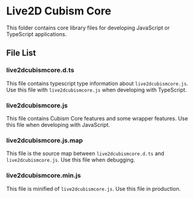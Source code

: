 # Live2D Cubism Core

This folder contains core library files for developing JavaScript or TypeScript applications.


## File List

### live2dcubismcore.d.ts

This file contains typescript type information about `live2dcubismcore.js`.
Use this file with `live2dcubismcore.js` when developing with TypeScript.

### live2dcubismcore.js

This file contains Cubism Core features and some wrapper features.
Use this file when developing with JavaScript.

### live2dcubismcore.js.map

This file is the source map between `live2dcubismcore.d.ts` and `live2dcubismcore.js`.
Use this file when debugging.

### live2dcubismcore.min.js

This file is minified of `live2dcubismcore.js`.
Use this file in production.
